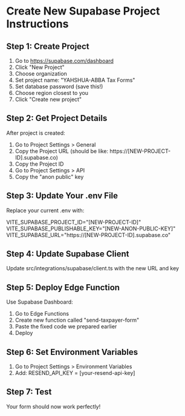 # Create New Supabase Project Instructions

## Step 1: Create Project
1. Go to https://supabase.com/dashboard
2. Click "New Project"
3. Choose organization
4. Set project name: "YAHSHUA-ABBA Tax Forms"
5. Set database password (save this!)
6. Choose region closest to you
7. Click "Create new project"

## Step 2: Get Project Details
After project is created:
1. Go to Project Settings > General
2. Copy the Project URL (should be like: https://[NEW-PROJECT-ID].supabase.co)
3. Copy the Project ID 
4. Go to Project Settings > API
5. Copy the "anon public" key

## Step 3: Update Your .env File
Replace your current .env with:

VITE_SUPABASE_PROJECT_ID="[NEW-PROJECT-ID]"
VITE_SUPABASE_PUBLISHABLE_KEY="[NEW-ANON-PUBLIC-KEY]"
VITE_SUPABASE_URL="https://[NEW-PROJECT-ID].supabase.co"

## Step 4: Update Supabase Client
Update src/integrations/supabase/client.ts with the new URL and key

## Step 5: Deploy Edge Function
Use Supabase Dashboard:
1. Go to Edge Functions
2. Create new function called "send-taxpayer-form"
3. Paste the fixed code we prepared earlier
4. Deploy

## Step 6: Set Environment Variables
1. Go to Project Settings > Environment Variables  
2. Add: RESEND_API_KEY = [your-resend-api-key]

## Step 7: Test
Your form should now work perfectly!
